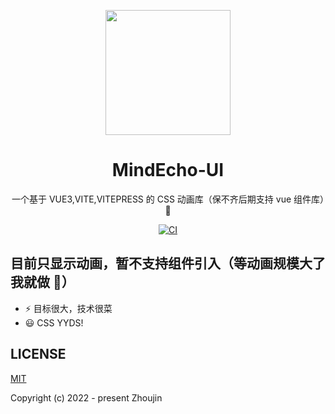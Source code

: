 <p align="center">
<img src="https://github.com/jhinzhou/MindEcho-UI/blob/master/docs/public/logo2.png" style="width:200px;" />
</p>
<h1 align="center">MindEcho-UI</h1>

<p align="center">
一个基于 VUE3,VITE,VITEPRESS 的 CSS 动画库（保不齐后期支持 vue 组件库）🧐
</p>
<p align="center">
  <a href="https://github.com/jhinzhou/MindEcho-UI/actions/workflows/main.yml">
  <img src="https://github.com/jhinzhou/MindEcho-UI/actions/workflows/main.yml/badge.svg?branch=master" alt="CI" style="max-width: 100%;">
  </a>
</p>

## 目前只显示动画，暂不支持组件引入（等动画规模大了我就做 🧐）

- ⚡️ 目标很大，技术很菜
- 😃 CSS YYDS!

## LICENSE

[MIT](./LICENSE)

Copyright (c) 2022 - present Zhoujin
